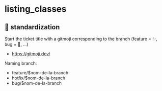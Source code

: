 <h1>listing_classes</h1>

## :construction: standardization

Start the ticket title with a gitmoji corresponding to the branch (feature = :sparkles:, bug = :bug:, ...)

- https://gitmoji.dev/

Naming branch:

- feature/$nom-de-la-branch
- hotfix/$nom-de-la-branch
- bug/$nom-de-la-branch
